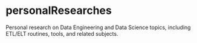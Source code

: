 # personalResearches
Personal research on Data Engineering and Data Science topics, including ETL/ELT routines, tools, and related subjects.

